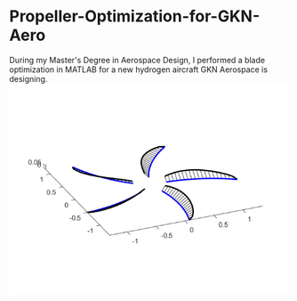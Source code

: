 # Propeller-Optimization-for-GKN-Aero
During my Master's Degree in Aerospace Design, I performed a blade optimization in MATLAB for a new hydrogen aircraft GKN Aerospace is designing.
![alt text](https://github.com/rescolarandres/Propeller-Optimization-for-GKN-Aero/blob/main/propiter3.png)
